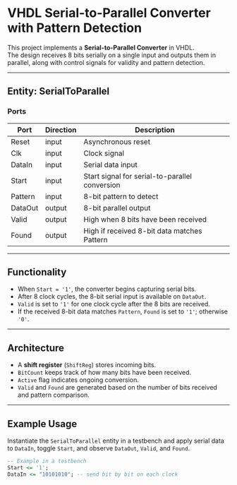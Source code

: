 # VHDL Serial-to-Parallel Converter with Pattern Detection

This project implements a **Serial-to-Parallel Converter** in VHDL.  
The design receives 8 bits serially on a single input and outputs them in parallel, along with control signals for validity and pattern detection.

---

## Entity: SerialToParallel

### Ports

| Port    | Direction | Description |
|---------|-----------|-------------|
| Reset   | input     | Asynchronous reset |
| Clk     | input     | Clock signal |
| DataIn  | input     | Serial data input |
| Start   | input     | Start signal for serial-to-parallel conversion |
| Pattern | input     | 8-bit pattern to detect |
| DataOut | output    | 8-bit parallel output |
| Valid   | output    | High when 8 bits have been received |
| Found   | output    | High if received 8-bit data matches Pattern |

---

## Functionality

- When `Start = '1'`, the converter begins capturing serial bits.  
- After 8 clock cycles, the 8-bit serial input is available on `DataOut`.  
- `Valid` is set to `'1'` for one clock cycle after the 8 bits are received.  
- If the received 8-bit data matches `Pattern`, `Found` is set to `'1'`; otherwise `'0'`.

---

## Architecture

- A **shift register** (`ShiftReg`) stores incoming bits.  
- `BitCount` keeps track of how many bits have been received.  
- `Active` flag indicates ongoing conversion.  
- `Valid` and `Found` are generated based on the number of bits received and pattern comparison.  

---

## Example Usage

Instantiate the `SerialToParallel` entity in a testbench and apply serial data to `DataIn`, toggle `Start`, and observe `DataOut`, `Valid`, and `Found`.

```vhdl
-- Example in a testbench
Start <= '1';
DataIn <= "10101010"; -- send bit by bit on each clock
